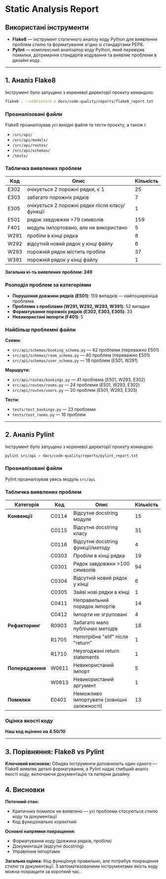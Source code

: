 #  Static Analysis Report  

## Використані інструменти  

- **Flake8** — інструмент статичного аналізу коду Python для виявлення проблем стилю та форматування згідно зі стандартами PEP8.
- **Pylint** — комплексний аналізатор коду Python, який перевіряє помилки, дотримання стандартів кодування та виявляє проблеми в дизайні коду.

---

## 1. Аналіз Flake8

Інструмент було запущено з кореневої директорії проєкту командою:

```bash
flake8 . --statistics > docs/code-quality/reports/flake8_report.txt
```

### Проаналізовані файли

Flake8 проаналізував усі вихідні файли та тести проєкту, а також і:

- `/src/api/` 
- `/src/api/models/` 
- `/src/api/routes/` 
- `/src/api/schemas/` 
- `/tests/` 

### Табличка виявлених проблем

| Код   | Опис                                              | Кількість |
|-------|---------------------------------------------------|-----------|
| E302  | очікується 2 порожні рядки, є 1                   | 25        |
| E303  | забагато порожніх рядків                          | 7         |
| E305  | очікується 2 порожні рядки після класу/функції    | 1         |
| E501  | рядок завдовжки >79 символів                      | 159       |
| F401  | модуль імпортовано, але не використано            | 5         |
| W291  | пробіли в кінці рядка                             | 8         |
| W292  | відсутній новий рядок у кінці файлу               | 6         |
| W293  | порожній рядок містить пробіли                    | 37        |
| W391  | порожній рядок у кінці файлу                      | 1         |

**Загальна кі-ть виявлених проблем: 249**

### Розподіл проблем за категоріями

- **Порушення довжини рядків (E501)**: 159 випадків — найпоширеніша проблема
- **Проблеми з пробілами (W291, W292, W293, W391)**: 52 випадки
- **Форматування порожніх рядків (E302, E303, E305)**: 33 
- **Невикористані імпорти (F401)**: 5 

###  Найбільш проблемні файли

**Схеми:**
- `src/api/schemas/booking_schema.py` — 42 проблеми (переважно E501)
- `src/api/schemas/room_schema.py` — 40 проблем (переважно E501)
- `src/api/schemas/user_schema.py` — 18 проблем (E501, W291)

**Маршрути:**
- `src/api/routes/bookings.py` — 41 проблема (E501, W293, E302)
- `src/api/routes/rooms.py` — 24 проблеми (E501, W293, E302)
- `src/api/routes/users.py` — 20 проблем (E501, W293, E303)

**Тести:**
- `tests/test_bookings.py` — 23 проблеми
- `tests/test_rooms.py` — 16 проблем

---

## 2. Аналіз Pylint

Інструмент було запущено з кореневої директорії проєкту командою 

```bash
pylint src/api > docs/code-quality/reports/pylint_report.txt
```

### Проаналізовані файли

Pylint проаналізував увесь модуль `src/api`  

###  Табличка виявлених проблем

| Категорія | Код  | Опис                                       | Кількість |
|-----------|------|--------------------------------------------|-----------|
| **Конвенції** | C0114 | Відсутня docstring модуля                  | 15        |
|          | C0115 | Відсутня docstring класу                   | 31        |
|          | C0116 | Відсутня docstring функції/методу          | 4         |
|          | C0303 | Пробіли в кінці рядка                      | 19        |
|          | C0301 | Рядок завдовжки >100 символів              | 94        |
|          | C0304 | Відсутній новий рядок у кінці              | 6         |
|          | C0305 | Зайві нові рядки в кінці                   | 1         |
|          | C0411 | Неправильний порядок імпортів              | 14        |
|          | C0412 | Імпорти не згруповані                      | 4         |
| **Рефакторинг** | R0903 | Забагато мало публічних методів            | 18        |
|          | R1705 | Непотрібне "elif" після "return"           | 1         |
|          | R1710 | Неузгоджені return statements              | 1         |
| **Попередження** | W0611 | Невикористаний імпорт                      | 5         |
|          | W0613 | Невикористаний аргумент                    | 1         |
| **Помилки** | E0401 | Неможливо імпортувати (зовнішні залежності) | 13        |


###  Оцінка якості коду

**Наш код оцінено на 4.50/10**

---

## 3. Порівняння: Flake8 vs Pylint

**Ключовий висновок:** Обидва інструменти доповнюють один одного — Flake8 виявляє деталі форматування, а Pylint надає глибший аналіз якості коду, включаючи документацію та патерни дизайну.


## 4. Висновки

 **Поточний стан:**
- Критичних помилок не виявлено — усі проблеми стосуються стилю коду та документації
- Код функціонально коректний

 **Основні напрямки покращення:**
- Форматування коду (довжина рядків, пробіли)
- Документація (відсутні docstring)
- Управління імпортами

 **Загальна оцінка:**
Код функціонує правильно, але потребує покращення стилю та документації. З автоматизованими інструментами якість коду можна покращити за короткий час.

